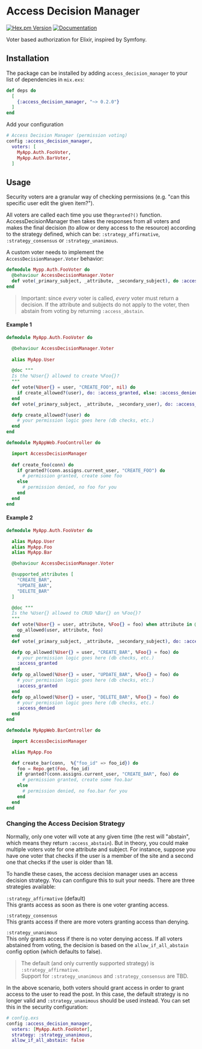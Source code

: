 # Access Decision Manager

[![Hex.pm Version](https://img.shields.io/hexpm/v/access_decision_manager.svg)](https://hex.pm/packages/access_decision_manager)
[![Documentation](https://img.shields.io/badge/docs-latest-blue.svg)](https://hexdocs.pm/access_decision_manager/)

Voter based authorization for Elixir, inspired by Symfony.

## Installation

The package can be installed by adding `access_decision_manager` 
to your list of dependencies in `mix.exs`:

```elixir
def deps do
  [
    {:access_decision_manager, "~> 0.2.0"}
  ]
end
```

Add your configuration

```elixir
# Access Decision Manager (permission voting)
config :access_decision_manager,
  voters: [
    MyApp.Auth.FooVoter,
    MyApp.Auth.BarVoter,
  ]
```

## Usage

Security voters are a granular way of checking permissions (e.g. "can this specific user edit the given item?").

All voters are called each time you use the`granted?()` function.  AccessDecisionManager then takes the responses from all voters and makes the final decision (to allow or deny access to the resource) according to the strategy defined, which can be: `:strategy_affirmative`, `:strategy_consensus` or `:strategy_unanimous`.


A custom voter needs to implement the `AccessDecisionManager.Voter` behavior:

```elixir
defmodule Mypp.Auth.FooVoter do
  @behaviour AccessDecisionManager.Voter
  def vote(_primary_subject, _attribute, _secondary_subject), do :access_abstain
end
```

> Important: since _every_ voter is called, _every_ voter must return a decision.  If the attribute and subjects do not apply to the voter, then abstain from voting by returning `:access_abstain`.
 

#### Example 1

```elixir
defmodule MyApp.Auth.FooVoter do

  @behaviour AccessDecisionManager.Voter
  
  alias MyApp.User

  @doc """
  Is the %User{} allowed to create %Foo{}?
  """
  def vote(%User{} = user, "CREATE_FOO", nil) do
    if create_allowed?(user), do: :access_granted, else: :access_denied
  end
  def vote(_primary_subject, _attribute, _secondary_user), do: :access_abstain

  defp create_allowed?(user) do
    # your permission logic goes here (db checks, etc.)
  end
end
```

```elixir
defmodule MyAppWeb.FooController do

  import AccessDecisionManager
  
  def create_foo(conn) do
    if granted?(conn.assigns.current_user, "CREATE_FOO") do
      # permission granted, create some foo
    else
      # permission denied, no foo for you
    end
  end
end
```

#### Example 2

```elixir
defmodule MyApp.Auth.FooVoter do

  alias MyApp.User
  alias MyApp.Foo
  alias MyApp.Bar

  @behaviour AccessDecisionManager.Voter

  @supported_attributes [
    "CREATE_BAR",
    "UPDATE_BAR",
    "DELETE_BAR"
  ]

  @doc """
  Is the %User{} allowed to CRUD %Bar{} on %Foo{}?
  """
  def vote(%User{} = user, attribute, %Foo{} = foo) when attribute in @supported_attributes do
    op_allowed(user, attribute, foo)
  end
  def vote(_primary_subject, _attribute, _secondary_subject), do: :access_abstain

  defp op_allowed(%User{} = user, "CREATE_BAR", %Foo{} = foo) do
    # your permission logic goes here (db checks, etc.)
    :access_granted
  end
  defp op_allowed(%User{} = user, "UPDATE_BAR", %Foo{} = foo) do
    # your permission logic goes here (db checks, etc.)
    :access_granted
  end
  defp op_allowed(%User{} = user, "DELETE_BAR", %Foo{} = foo) do
    # your permission logic goes here (db checks, etc.)
    :access_denied
  end
end
```

```elixir
defmodule MyAppWeb.BarController do

  import AccessDecisionManager

  alias MyApp.Foo

  def create_bar(conn,  %{"foo_id" => foo_id}) do
    foo = Repo.get(Foo, foo_id)
    if granted?(conn.assigns.current_user, "CREATE_BAR", foo) do
      # permission granted, create some foo.bar
    else
      # permission denied, no foo.bar for you
    end
  end
end
```

### Changing the Access Decision Strategy

Normally, only one voter will vote at any given time (the rest will "abstain", which means they return `:access_abstain`). But in theory, you could make multiple voters vote for one attribute and subject. For instance, suppose you have one voter that checks if the user is a member of the site and a second one that checks if the user is older than 18.

To handle these cases, the access decision manager uses an access decision strategy. You can configure this to suit your needs. There are three strategies available:

`:strategy_affirmative` (default)  
This grants access as soon as there is one voter granting access.

`:strategy_consensus`  
This grants access if there are more voters granting access than denying.

`:strategy_unanimous`  
This only grants access if there is no voter denying access. If all voters abstained from voting, the decision is based on the `allow_if_all_abstain` config option (which defaults to false).

> The default (and only currently supported strategy) is `:strategy_affirmative`.  
> Support for `:strategy_unanimous` and `:strategy_consensus` are TBD.

In the above scenario, both voters should grant access in order to grant access to the user to read the post. In this case, the default strategy is no longer valid and `:strategy_unanimous` should be used instead. You can set this in the security configuration:

```elixir
# config.exs
config :access_decision_manager,
  voters: [MyApp.Auth.FooVoter],
  strategy: :strategy_unanimous,
  allow_if_all_abstain: false

```
